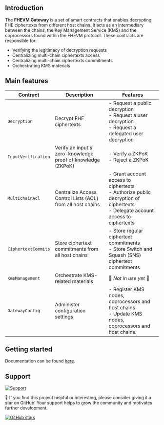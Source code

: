 
## Introduction

The **FHEVM Gateway** is a set of smart contracts that enables decrypting FHE ciphertexts from different host chains. It
acts as an intermediary between the chains, the Key Management Service (KMS) and the coprocessors found within the FHEVM
protocol. These contracts are responsible for:

- Verifying the legitimacy of decryption requests
- Centralizing multi-chain ciphertexts access
- Centralizing multi-chain ciphertexts commitments
- Orchestrating KMS materials

## Main features

| Contract            | Description                                                 | Features                                                                                                                          |
| ------------------- | ----------------------------------------------------------- | --------------------------------------------------------------------------------------------------------------------------------- |
| `Decryption`        | Decrypt FHE ciphertexts                                     | - Request a public decryption<br>- Request a user decryption<br>- Request a delegated user decryption                             |
| `InputVerification` | Verify an input's zero-knowledge proof of knowledge (ZKPoK) | - Verify a ZKPoK<br>- Reject a ZKPoK                                                                                              |
| `MultichainAcl`     | Centralize Access Control Lists (ACL) from all host chains  | - Grant account access to ciphertexts<br>- Authorize public decryption of ciphertexts<br>- Delegate account access to ciphertexts |
| `CiphertextCommits` | Store ciphertext commitments from all host chains           | - Store regular ciphertext commitments<br>- Store Switch and Squash (SNS) ciphertext commitments                                  |
| `KmsManagement`     | Orchestrate KMS-related materials                           | 🚧 _Not in use yet_ 🚧                                                                                                            |
| `GatewayConfig`     | Administer configuration settings                           | - Register KMS nodes, coprocessors and host chains. <br> - Update KMS nodes, coprocessors and host chains.                        |

## Getting started

Documentation can be found [here](./docs/SUMMARY.md).

## Support

<a target="_blank" href="https://community.zama.ai">
<picture>
  <source media="(prefers-color-scheme: dark)" srcset="../docs/.gitbook/assets/support-banner-dark.png">
  <source media="(prefers-color-scheme: light)" srcset="../docs/.gitbook/assets/support-banner-light.png">
  <img alt="Support">
</picture>
</a>

🌟 If you find this project helpful or interesting, please consider giving it a star on GitHub! Your support helps to grow the community and motivates further development.

[![GitHub stars](https://img.shields.io/github/stars/zama-ai/fhevm?style=social)](https://github.com/zama-ai/fhevm/)